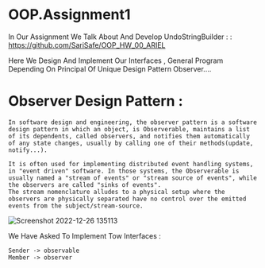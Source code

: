 # OOP.Assignment1
 
In Our Assignment We Talk About  And Develop UndoStringBuilder :
: https://github.com/SariSafe/OOP_HW_00_ARIEL  

Here We Design And Implement Our Interfaces , General Program 
Depending On Principal  Of Unique Design Pattern Observer....

# Observer Design Pattern :
````
In software design and engineering, the observer pattern is a software design pattern in which an object, is Observerable, maintains a list of its dependents, called observers, and notifies them automatically of any state changes, usually by calling one of their methods(update, notify...).

It is often used for implementing distributed event handling systems, in "event driven" software. In those systems, the Observerable is usually named a "stream of events" or "stream source of events", while the observers are called "sinks of events". 
The stream nomenclature alludes to a physical setup where the observers are physically separated have no control over the emitted events from the subject/stream-source.

````
![Screenshot 2022-12-26 135113](https://user-images.githubusercontent.com/98646866/209545886-f5bf854e-1db8-435f-b937-177d442dd1dc.png)

We Have Asked To Implement Tow Interfaces : 
````
Sender -> observable 
Member -> observer 
````

